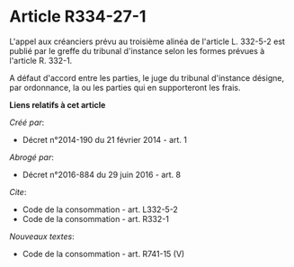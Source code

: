 # Article R334-27-1

L'appel aux créanciers prévu au troisième alinéa de l'article L. 332-5-2 est publié par le greffe du tribunal d'instance
selon les formes prévues à l'article R. 332-1. 

A défaut d'accord entre les parties, le juge du tribunal d'instance désigne, par ordonnance, la ou les parties qui en
supporteront les frais.

**Liens relatifs à cet article**

_Créé par_:

  - Décret n°2014-190 du 21 février 2014 - art. 1

_Abrogé par_:

  - Décret n°2016-884 du 29 juin 2016 - art. 8

_Cite_:

  - Code de la consommation - art. L332-5-2
  - Code de la consommation - art. R332-1

_Nouveaux textes_:

  - Code de la consommation - art. R741-15 (V)
